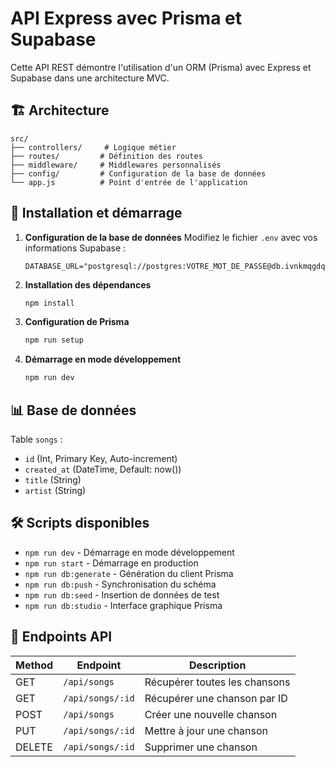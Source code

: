 # API Express avec Prisma et Supabase

Cette API REST démontre l'utilisation d'un ORM (Prisma) avec Express et Supabase dans une architecture MVC.

## 🏗️ Architecture

```
src/
├── controllers/     # Logique métier
├── routes/         # Définition des routes
├── middleware/     # Middlewares personnalisés
├── config/         # Configuration de la base de données
└── app.js          # Point d'entrée de l'application
```

## 🚀 Installation et démarrage

1. **Configuration de la base de données**
   Modifiez le fichier `.env` avec vos informations Supabase :
   ```
   DATABASE_URL="postgresql://postgres:VOTRE_MOT_DE_PASSE@db.ivnkmqgdqhnvwokudiap.supabase.co:5432/postgres"
   ```

2. **Installation des dépendances**
   ```bash
   npm install
   ```

3. **Configuration de Prisma**
   ```bash
   npm run setup
   ```

4. **Démarrage en mode développement**
   ```bash
   npm run dev
   ```

## 📊 Base de données

Table `songs` :
- `id` (Int, Primary Key, Auto-increment)
- `created_at` (DateTime, Default: now())
- `title` (String)
- `artist` (String)

## 🛠️ Scripts disponibles

- `npm run dev` - Démarrage en mode développement
- `npm run start` - Démarrage en production
- `npm run db:generate` - Génération du client Prisma
- `npm run db:push` - Synchronisation du schéma
- `npm run db:seed` - Insertion de données de test
- `npm run db:studio` - Interface graphique Prisma

## 📡 Endpoints API

| Method | Endpoint | Description |
|--------|----------|-------------|
| GET | `/api/songs` | Récupérer toutes les chansons |
| GET | `/api/songs/:id` | Récupérer une chanson par ID |
| POST | `/api/songs` | Créer une nouvelle chanson |
| PUT | `/api/songs/:id` | Mettre à jour une chanson |
| DELETE | `/api/songs/:id` | Supprimer une chanson |
 